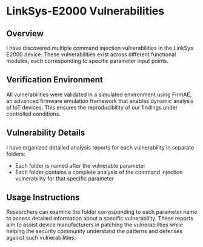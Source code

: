 # LinkSys-E2000 Vulnerabilities  

## Overview  
I have discovered multiple command injection vulnerabilities in the LinkSys E2000 device. These vulnerabilities exist across different functional modules, each corresponding to specific parameter input points.  

## Verification Environment  
All vulnerabilities were validated in a simulated environment using FirmAE, an advanced firmware emulation framework that enables dynamic analysis of IoT devices. This ensures the reproducibility of our findings under controlled conditions.  

## Vulnerability Details  
I have organized detailed analysis reports for each vulnerability in separate folders:  
- Each folder is named after the vulnerable parameter  
- Each folder contains a complete analysis of the command injection vulnerability for that specific parameter  

## Usage Instructions  
Researchers can examine the folder corresponding to each parameter name to access detailed information about a specific vulnerability. These reports aim to assist device manufacturers in patching the vulnerabilities while helping the security community understand the patterns and defenses against such vulnerabilities.  